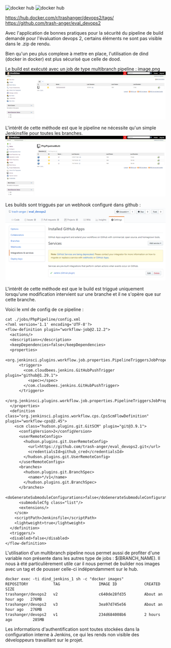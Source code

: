 ![docker hub](https://img.shields.io/docker/pulls/trashanger/devops2.svg?style=flat-square)
![docker hub](https://img.shields.io/docker/stars/trashanger/devops2.svg?style=flat-square)

https://hub.docker.com/r/trashanger/devops2/tags/
https://github.com/trash-anger/eval_devops2

Avec l'application de bonnes pratiques pour la sécurité du pipeline de build demandé pour l'évaluation devops 2, certains éléments ne sont pas visible dans le .zip de rendu.

Bien qu'un peu plus complexe à mettre en place, l'utilisation de dind (docker in docker) est plus sécurisé que celle de dood. 

Le build est exécuté avec un job de type multibranch pipeline :
image.png
![image.png](https://raw.githubusercontent.com/trash-anger/eval_devops2/v3/img/img1.png)

L'intérêt de cette méthode est que le pipeline ne nécessite qu'un simple Jenkinsfile pour toutes les branches.
![image.png](https://raw.githubusercontent.com/trash-anger/eval_devops2/v3/img/img2.png)

Les builds sont triggués par un webhook configuré dans github :
![image.png](https://raw.githubusercontent.com/trash-anger/eval_devops2/v3/img/img3.png)

L'intérêt de cette méthode est que le build est triggué uniquement lorsqu'une modification intervient sur une branche et il ne s'opère que sur cette branche.

Voici le xml de config de ce pipeline :
```
cat ./jobs/PhpPipeline/config.xml
<?xml version='1.1' encoding='UTF-8'?>
<flow-definition plugin="workflow-job@2.12.2">
  <actions/>
  <description></description>
  <keepDependencies>false</keepDependencies>
  <properties>
    <org.jenkinsci.plugins.workflow.job.properties.PipelineTriggersJobProperty>
      <triggers>
        <com.cloudbees.jenkins.GitHubPushTrigger plugin="github@1.29.1">
          <spec></spec>
        </com.cloudbees.jenkins.GitHubPushTrigger>
      </triggers>
    </org.jenkinsci.plugins.workflow.job.properties.PipelineTriggersJobProperty>
  </properties>
  <definition class="org.jenkinsci.plugins.workflow.cps.CpsScmFlowDefinition" plugin="workflow-cps@2.45">
    <scm class="hudson.plugins.git.GitSCM" plugin="git@3.9.1">
      <configVersion>2</configVersion>
      <userRemoteConfigs>
        <hudson.plugins.git.UserRemoteConfig>
          <url>https://github.com/trash-anger/eval_devops2.git</url>
          <credentialsId>github_cred</credentialsId>
        </hudson.plugins.git.UserRemoteConfig>
      </userRemoteConfigs>
      <branches>
        <hudson.plugins.git.BranchSpec>
          <name>*/v1</name>
        </hudson.plugins.git.BranchSpec>
      </branches>
      <doGenerateSubmoduleConfigurations>false</doGenerateSubmoduleConfigurations>
      <submoduleCfg class="list"/>
      <extensions/>
    </scm>
    <scriptPath>Jenkinsfile</scriptPath>
    <lightweight>true</lightweight>
  </definition>
  <triggers/>
  <disabled>false</disabled>
</flow-definition>
```

L'utilisation d'un multibranch pipeline nous permet aussi de profiter d'une variable non présente dans les autres type de jobs : $(BRANCH_NAME). Il nous à été particulièrement utile car il nous permet de builder nos images avec un tag et de pousser celle-ci indépendamment sur le hub.

```
docker exec -ti dind_jenkins_1 sh -c "docker images"
REPOSITORY           TAG                 IMAGE ID            CREATED             SIZE
trashanger/devops2   v2                  c640de28fd35        About an hour ago   276MB
trashanger/devops2   v3                  3ea97d745e56        About an hour ago   276MB
trashanger/devops2   v1                  234d684008b6        2 hours ago         285MB
```

Les informations d'authentification sont toutes stockées dans la configuration interne à Jenkins, ce qui les rends non visible des développeurs travaillant sur le projet. 
